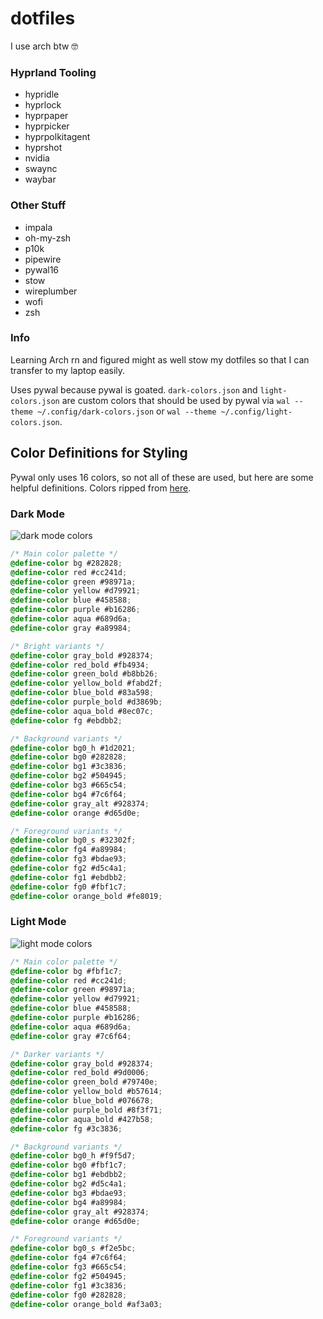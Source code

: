 # dotfiles
I use arch btw 🤓

### Hyprland Tooling

* hypridle
* hyprlock
* hyprpaper
* hyprpicker
* hyprpolkitagent
* hyprshot
* nvidia
* swaync
* waybar

### Other Stuff

* impala
* oh-my-zsh
* p10k
* pipewire
* pywal16
* stow
* wireplumber
* wofi
* zsh

### Info

Learning Arch rn and figured might as well stow my dotfiles so that I can transfer to my laptop easily.

Uses pywal because pywal is goated. `dark-colors.json` and `light-colors.json` are custom colors that should be used by pywal via `wal --theme ~/.config/dark-colors.json` or `wal --theme ~/.config/light-colors.json`.

## Color Definitions for Styling

Pywal only uses 16 colors, so not all of these are used, but here are some helpful definitions. Colors ripped from [here](https://github.com/morhetz/gruvbox?tab=readme-ov-file).

### Dark Mode

![dark mode colors](https://camo.githubusercontent.com/3dfae3155f4ad996e105584d9ff884ad9b8a93c20b4c2eaad0ce226c680e58e2/687474703a2f2f692e696d6775722e636f6d2f776136363678672e706e67)

```css
/* Main color palette */
@define-color bg #282828;
@define-color red #cc241d;
@define-color green #98971a;
@define-color yellow #d79921;
@define-color blue #458588;
@define-color purple #b16286;
@define-color aqua #689d6a;
@define-color gray #a89984;

/* Bright variants */
@define-color gray_bold #928374;
@define-color red_bold #fb4934;
@define-color green_bold #b8bb26;
@define-color yellow_bold #fabd2f;
@define-color blue_bold #83a598;
@define-color purple_bold #d3869b;
@define-color aqua_bold #8ec07c;
@define-color fg #ebdbb2;

/* Background variants */
@define-color bg0_h #1d2021;
@define-color bg0 #282828;
@define-color bg1 #3c3836;
@define-color bg2 #504945;
@define-color bg3 #665c54;
@define-color bg4 #7c6f64;
@define-color gray_alt #928374;
@define-color orange #d65d0e;

/* Foreground variants */
@define-color bg0_s #32302f;
@define-color fg4 #a89984;
@define-color fg3 #bdae93;
@define-color fg2 #d5c4a1;
@define-color fg1 #ebdbb2;
@define-color fg0 #fbf1c7;
@define-color orange_bold #fe8019;
```

### Light Mode

![light mode colors](https://camo.githubusercontent.com/8c93d719f229b9521e88c69f89ad712ab542fb583065310ae20fa898ab7261b1/687474703a2f2f692e696d6775722e636f6d2f3439714b7959572e706e67)

```css
/* Main color palette */
@define-color bg #fbf1c7;
@define-color red #cc241d;
@define-color green #98971a;
@define-color yellow #d79921;
@define-color blue #458588;
@define-color purple #b16286;
@define-color aqua #689d6a;
@define-color gray #7c6f64;

/* Darker variants */
@define-color gray_bold #928374;
@define-color red_bold #9d0006;
@define-color green_bold #79740e;
@define-color yellow_bold #b57614;
@define-color blue_bold #076678;
@define-color purple_bold #8f3f71;
@define-color aqua_bold #427b58;
@define-color fg #3c3836;

/* Background variants */
@define-color bg0_h #f9f5d7;
@define-color bg0 #fbf1c7;
@define-color bg1 #ebdbb2;
@define-color bg2 #d5c4a1;
@define-color bg3 #bdae93;
@define-color bg4 #a89984;
@define-color gray_alt #928374;
@define-color orange #d65d0e;

/* Foreground variants */
@define-color bg0_s #f2e5bc;
@define-color fg4 #7c6f64;
@define-color fg3 #665c54;
@define-color fg2 #504945;
@define-color fg1 #3c3836;
@define-color fg0 #282828;
@define-color orange_bold #af3a03;
```


